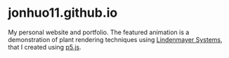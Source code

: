 # jonhuo11.github.io

My personal website and portfolio. The featured animation is a demonstration of plant rendering
techniques using [Lindenmayer Systems](http://algorithmicbotany.org/papers/#abop), that I created using [p5.js](https://p5js.org/).
